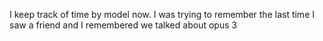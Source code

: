 I keep track of time by model now. I was trying to remember the last time I saw a friend and I remembered we talked about opus 3

